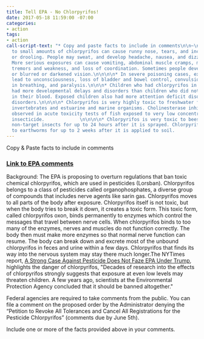 ```yaml
---
title: Tell EPA - No Chlorpyrifos!
date: 2017-05-18 11:59:00 -07:00
categories:
- action
tags:
- action
call-script-text: "* Copy and paste facts to include in comments\n\n~\n\n* 1. Exposure
  to small amounts of chlorpyrifos can cause runny nose, tears, and increased saliva
  or drooling. People may sweat, and develop headache, nausea, and dizziness.\n\n\n\n*
  More serious exposures can cause vomiting, abdominal muscle cramps, muscle twitching,
  tremors and weakness, and loss of coordination. Sometimes people develop diarrhea
  or blurred or darkened vision.\n\n\n\n* In severe poisoning cases, exposure can
  lead to unconsciousness, loss of bladder and bowel control, convulsions, difficulty
  in breathing, and paralysis.\n\n\n* Children who had chlorpyrifos in their blood
  had more developmental delays and disorders than children who did not have chlorpyrifos
  in their blood. Exposed children also had more attention deficit disorders and hyperactivity
  disorders.\n\n\n\n* Chlorpyrifos is very highly toxic to freshwater fish, aquatic
  invertebrates and estuarine and marine organisms. Cholinesterase inhibition was
  observed in acute toxicity tests of fish exposed to very low concentrations of this
  insecticide.             \n\n\n\n* Chlorpyrifos is very toxic to bees. It can poison
  non-target insects for up to 24 hours after it is sprayed. Chlorpyrifos can be toxic
  to earthworms for up to 2 weeks after it is applied to soil.             "
---
```


Copy & Paste facts to include in comments


### [Link to EPA comments](https://www.regulations.gov/docket?D=EPA-HQ-OPP-2007-1005)

Background:
The EPA is proposing to overturn regulations that ban toxic chemical chlorpyrifos, which are used in pesticides (Lorsban). Chlorpyrifos belongs to a class of pesticides called organophosphates, a diverse group of compounds that includes nerve agents like sarin gas. Chlorpyrifos moves to all parts of the body after exposure. Chlorpyrifos itself is not toxic, but when the body tries to break it down, it creates a toxic form. This toxic form, called chlorpyrifos oxon, binds permanently to enzymes which control the messages that travel between nerve cells. When chlorpyrifos binds to too many of the enzymes, nerves and muscles do not function correctly. The body then must make more enzymes so that normal nerve function can resume. The body can break down and excrete most of the unbound chlorpyrifos in feces and urine within a few days. Chlorpyrifos that finds its way into the nervous system may stay there much longer.The NYTimes report, [A Strong Case Against Pesticide Does Not Faze EPA Under Trump](https://mobile.nytimes.com/2017/05/15/health/pesticides-epa-chlorpyrifos-scott-pruitt.html), highlights the danger of chlorpyrifos, "Decades of research into the effects of chlorpyrifos strongly suggests that exposure at even low levels may threaten children. A few years ago, scientists at the Environmental Protection Agency concluded that it should be banned altogether."


Federal agencies are required to take comments from the public. You can file a comment on the proposed order by the Administrator  denying the “Petition to Revoke All Tolerances and Cancel All Registrations for the Pesticide Chlorpyrifos” (comments due by June 5th).

Include one or more of the facts provided above in your comments.